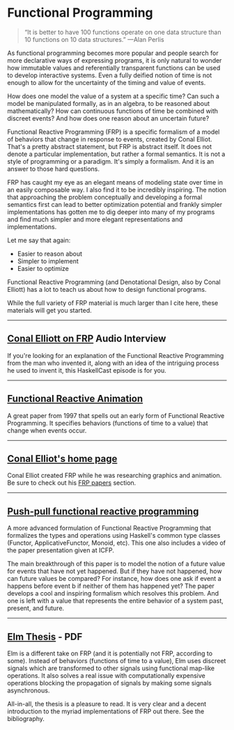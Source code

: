# Functional Programming

> “It is better to have 100 functions operate on one data structure than 10 functions on 10 data structures.” —Alan Perlis

As functional programming becomes more popular and people search for more declarative ways of expressing programs, it is only natural to wonder how immutable values and referentially transparent functions can be used to develop interactive systems. Even a fully deified notion of time is not enough to allow for the uncertainty of the timing and value of events.

How does one model the value of a system at a specific time? Can such a model be manipulated formally, as in an algebra, to be reasoned about mathematically? How can continuous functions of time be combined with discreet events? And how does one reason about an uncertain future?

Functional Reactive Programming (FRP) is a specific formalism of a model of behaviors that change in response to events, created by Conal Elliot. That's a pretty abstract statement, but FRP is abstract itself. It does not denote a particular implementation, but rather a formal semantics. It is not a style of programming or a paradigm. It's simply a formalism. And it is an answer to those hard questions.

FRP has caught my eye as an elegant means of modeling state over time in an easily composable way. I also find it to be incredibly inspiring. The notion that approaching the problem conceptually and developing a formal semantics first can lead to better optimization potential and frankly simpler implementations has gotten me to dig deeper into many of my programs and find much simpler and more elegant representations and implementations.

Let me say that again:
* Easier to reason about
* Simpler to implement
* Easier to optimize

Functional Reactive Programming (and Denotational Design, also by Conal Elliott) has a lot to teach us about how to design functional programs.

While the full variety of FRP material is much larger than I cite here, these materials will get you started.

---

## [Conal Elliott on FRP](http://www.haskellcast.com/episode/009-conal-elliott-on-frp-and-denotational-design/) Audio Interview

If you're looking for an explanation of the Functional Reactive Programming from the man who invented it, along with an idea of the intriguing process he used to invent it, this HaskellCast episode is for you.


---

## [Functional Reactive Animation](http://conal.net/papers/icfp97/)

A great paper from 1997 that spells out an early form of Functional Reactive Programming. It specifies behaviors (functions of time to a value) that change when events occur.

---

## [Conal Elliot's home page](http://conal.net/)

Conal Elliot created FRP while he was researching graphics and animation. Be sure to check out his [FRP papers](http://conal.net/papers/frp.html) section.


---

## [Push-pull functional reactive programming](http://conal.net/papers/push-pull-frp/)

A more advanced formulation of Functional Reactive Programming that formalizes the types and operations using Haskell's common type classes (Functor, ApplicativeFunctor, Monoid, etc). This one also includes a video of the paper presentation given at ICFP.

The main breakthrough of this paper is to model the notion of a future value for events that have not yet happened. But if they have not happened, how can future values be compared? For instance, how does one ask if event a happens before event b if neither of them has happened yet? The paper develops a cool and inspiring formalism which resolves this problem. And one is left with a value that represents the entire behavior of a system past, present, and future.

---

## [Elm Thesis](https://www.seas.harvard.edu/sites/default/files/files/archived/Czaplicki.pdf) - PDF

Elm is a different take on FRP (and it is potentially not FRP, according to some). Instead of behaviors (functions of time to a value), Elm uses discreet signals which are transformed to other signals using functional map-like operations. It also solves a real issue with computationally expensive operations blocking the propagation of signals by making some signals asynchronous.

All-in-all, the thesis is a pleasure to read. It is very clear and a decent introduction to the myriad implementations of FRP out there. See the bibliography.
